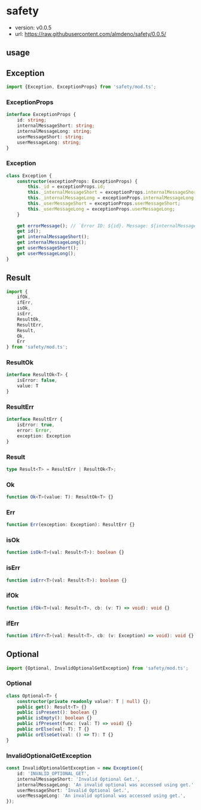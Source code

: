 # safety

- version: v0.0.5
- url: https://raw.githubusercontent.com/almdeno/safety/0.0.5/

## usage

## Exception

```ts
import {Exception, ExceptionProps} from 'safety/mod.ts';
```

### ExceptionProps

```ts
interface ExceptionProps {
    id: string;
    internalMessageShort: string;
    internalMessageLong: string;
    userMessageShort: string;
    userMessageLong: string;
}
```

### Exception
```ts
class Exception {
    constructor(exceptionProps: ExceptionProps) {
        this._id = exceptionProps.id;
        this._internalMessageShort = exceptionProps.internalMessageShort;
        this._internalMessageLong = exceptionProps.internalMessageLong;
        this._userMessageShort = exceptionProps.userMessageShort;
        this._userMessageLong = exceptionProps.userMessageLong;
    }
    
    get errorMessage(); // `Error ID: ${id}. Message: ${internalMessageShort}.`
    get id();
    get internalMessageShort();
    get internalMessageLong();
    get userMessageShort();
    get userMessageLong();
}
```

## Result

```ts
import {
    ifOk,
    ifErr,
    isOk,
    isErr,
    ResultOk,
    ResultErr,
    Result,
    Ok,
    Err
} from 'safety/mod.ts';
```

### ResultOk

```ts
interface ResultOk<T> {
    isError: false,
    value: T
}
```

### ResultErr

```ts
interface ResultErr {
    isError: true,
    error: Error,
    exception: Exception
}
```

### Result

```ts
type Result<T> = ResultErr | ResultOk<T>;
```

### Ok

```ts
function Ok<T>(value: T): ResultOk<T> {}
```

### Err

```ts
function Err(exception: Exception): ResultErr {}
```

### isOk

```ts
function isOk<T>(val: Result<T>): boolean {}
```

### isErr

```ts
function isErr<T>(val: Result<T>): boolean {}
```

### ifOk

```ts
function ifOk<T>(val: Result<T>, cb: (v: T) => void): void {}
```

### ifErr

```ts
function ifErr<T>(val: Result<T>, cb: (v: Exception) => void): void {}
```


## Optional

```ts
import {Optional, InvalidOptionalGetException} from 'safety/mod.ts';
```

### Optional

```ts
class Optional<T> {
    constructor(private readonly value?: T | null) {};
    public get(): Result<T> {}
    public isPresent(): boolean {}
    public isEmpty(): boolean {}
    public ifPresent(func: (val: T) => void) {}
    public orElse(val: T): T {}
    public orElseGet(val: () => T): T {}
}
```

### InvalidOptionalGetException

```ts
const InvalidOptionalGetException = new Exception({
    id: 'INVALID_OPTIONAL_GET',
    internalMessageShort: 'Invalid Optional Get.',
    internalMessageLong: 'An invalid optional was accessed using get.',
    userMessageShort: 'Invalid Optional Get.',
    userMessageLong: 'An invalid optional was accessed using get.',
});
```
